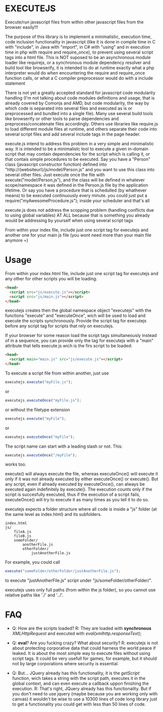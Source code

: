 EXECUTEJS
=========

Execute/run javascript files from within other javascript files from the browser easily!!!

The purpose of this library is to implement a minimalistic, execution time, code inclusion functionality in javascript (like it is done in compile time in C with "include", in Java with "import", in C# with "using" and in execution time in php with require and require_once), to prevent using several script tags into a html file. This is NOT suposed to be an asynchronous module loader like requirejs, or a synchronous module dependency resolver and build tool like browserify, it is intended to do at runtime exactly what a php interpreter would do when encountering the require and require_once function calls, or what a C compiler preprocessor would do with a include statement

There is not yet a greatly accepted standard for javascript code modularity handling (I'm not talking about code modules definitions and usage, that is already covered by Comonjs and AMD, but code modularity, the way by which code is separated into several files and executed as is or preprocessed and bundled into a single file). Many use several build tools like browserify or other tools to parse dependencies and preprocess/concatenate files accordingly. Others use libraries like require.js to load different module files at runtime, and others separate their code into several script files and add several include tags in the page header.

execute.js intend to address this problem in a very simple and minimalistic way. It is intended to be a minimalistc tool to execute a given in-domain script that may contain dependencies for the script which is calling it, or that contais simple procedures to be executed. Say you have a "Person" class (javascript constructor function) defined into "http://(websiteurl)/js/model/Person.js" and you want to use this class into several other files. Just execute once the file with execute("model/Person.js"), and the class will be defined in whatever scope/namespace it was defined in the Person.js file by the application lifetime. Or say you have a procedure that is schedulled (by whathever means) to be executed continuously every minute. you could just put a require("myAwesomeProcedure.js"); inside your scheduler and that's all

execute.js does not address the scopping problem (handling conflicts due to using global variables) AT ALL because that is something you already would be addressing by yourself when using several script tags

From within your index file, include just one script tag for executejs and another one for your main js file (you wont need more than your main file anymore =)

Usage
=========
From within your index.html file, include just one script tag for executejs and any other for other scripts you will be loading.
```html
<head>
  <script src="js/execute.js"></script>
  <script src="js/main.js"></script>
</head>
```
executejs creates then the global namespace object "executejs" with the functions "execute" and "executeOnce", wich will be used to load and execute the scripts synchronously. Provide the script tag for executejs before any script tag for scripts that rely on executejs.

If your browser for some reason load the script tags simultaneously instead of in a sequence, you can provide only the tag for executejs with a "main" attribute that tells execute js wich is the firs script to be loaded:
```html
<head>
  <script main="main.js" src="js/execute.js"></script>
</head>
```

To execute a script file from within another, just use

```javascript
executejs.execute("myFile.js");
```
or
```javascript
executejs.executeOnce("myFile.js");
```

or without the filetype extension 
```javascript
executejs.execute("myFile");
```
or
```javascript
executejs.executeOnce("myFile");
```
The script name can start with a leading slash or not. This:
```javascript
executejs.executeOnce("/myFile");
```
works too.

execute() will always execute the file, whereas executeOnce() will execute it only if it was not already executed by either executeOnce() or execute(). But any script, even if already executed by executeOnce(), can always be executed again indefinitely by execute(). The execution counts only if the script is succesfully executed, thus if the execution of a script fails, executeOnce() will try to execute it as many times as you tell it to do so.

executejs expects a folder structure where all code is inside a "js" folder (at the same level as index.html) and its subfolders.
```
index.html
js/
	fileA.js
	fileB.js
	someFolder/
		anotherFile.js
		otherFolder/
			justAnotherFile.js
```

For example, you could call
```javascript
execute("someFolder/otherFolder/justAnotherFile.js");
```
to execute "justAnotherFile.js" script under "js/someFolder/otherFolder/".

executejs uses only full paths (from within the js folder), so you cannot use relative paths like './' and '../'.

FAQ
=========

* Q: How are the scripts loaded?
R: They are loaded with **synchronous** *XMLHttpRequest* and executed with *eval(xmlhttp.responseText)*;

* Q: **eval**? Are you fucking crazy? What about security?
R: executejs is not about protecting corporative data that could harness the world peace if leaked. It is about the most simple way to execute files without using script tags. It could be very usefull for games, for example, but it should not by large corporations where security is essential.

* Q: But... JQuery already has this functionality, it is the *getScript* function, wich takes a string with the script path, executes it in the global context, and can even execute a callback uppon finishing the execution.
R: That's right, JQuery already has this functionality. But if you don't need to use jquery (maybe because you are working only with canvas) it wouldn't be wise to use a 10300 lines of code long library just to get a functionality you could get with less than 50 lines of code.

